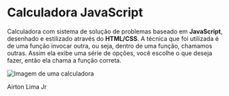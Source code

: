 # Calculadora JavaScript

Calculadora com sistema de solução de problemas baseado em <b>JavaScript</b>, desenhado e estilizado através do <b>HTML/CSS</b>. A técnica que foi utilizada é de uma função invocar outra, ou seja, dentro de uma função, chamamos outras. Assim ela exibe uma série de opções, você escolhe o que deseja fazer, então ela chama a função correta.

![Imagem de uma calculadora](https://github.com/airtonlimajr/calculadorajavascript/blob/main/Screenshot.png)

Airton Lima Jr
